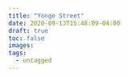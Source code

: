 ```yaml
---
title: "Yonge Street"
date: 2020-09-13T15:48:09-04:00
draft: true
toc: false
images:
tags: 
  - untagged
---
```


